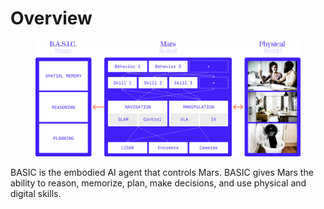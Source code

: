 # Overview

<figure><img src="../.gitbook/assets/Frame 1597880983.png" alt=""><figcaption></figcaption></figure>

BASIC is the embodied AI agent that controls Mars. BASIC gives Mars the ability to reason, memorize, plan, make decisions, and use physical and digital skills.
